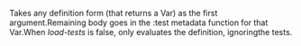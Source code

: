 Takes any definition form (that returns a Var) as the first argument.Remaining body goes in the :test metadata function for that Var.When *load-tests* is false, only evaluates the definition, ignoringthe tests.